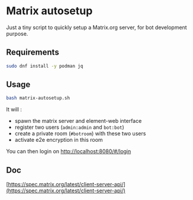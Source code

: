 # Matrix autosetup

Just a tiny script to quickly setup a Matrix.org server, for bot development purpose.

## Requirements

```bash
sudo dnf install -y podman jq
```

## Usage

```bash
bash matrix-autosetup.sh
```

It will :

- spawn the matrix server and element-web interface
- register two users (`admin:admin` and `bot:bot`)
- create a private room (`#botroom`) with these two users
- activate e2e encryption in this room

You can then login on [http://localhost:8080/#/login](http://localhost:8080/#/login)

## Doc

[https://spec.matrix.org/latest/client-server-api/](https://spec.matrix.org/latest/client-server-api/)
